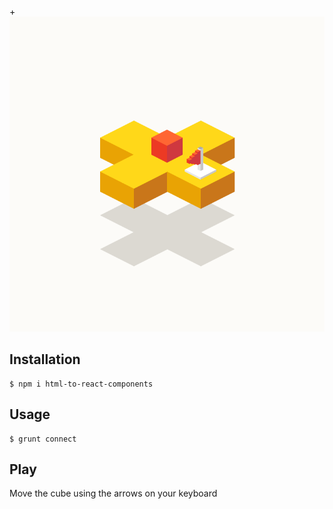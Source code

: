 +![](izojump-sample.png)

## Installation

```
$ npm i html-to-react-components
```

## Usage

```
$ grunt connect
```

## Play

Move the cube using the arrows on your keyboard
